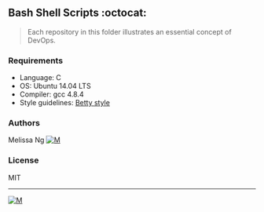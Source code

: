 ## Bash Shell Scripts :octocat:
> Each repository in this folder illustrates an essential concept of DevOps.

### Requirements
* Language: C
* OS: Ubuntu 14.04 LTS
* Compiler: gcc 4.8.4
* Style guidelines: [Betty style](https://github.com/holbertonschool/Betty/wiki)

### Authors
Melissa Ng [![M](https://upload.wikimedia.org/wikipedia/fr/thumb/c/c8/Twitter_Bird.svg/30px-Twitter_Bird.svg.png)](https://twitter.com/MelissaNg__)

### License
 MIT

---
 [![M](https://www.holbertonschool.com/holberton-logo-simple-200s.png)](https://www.holbertonschool.com)
